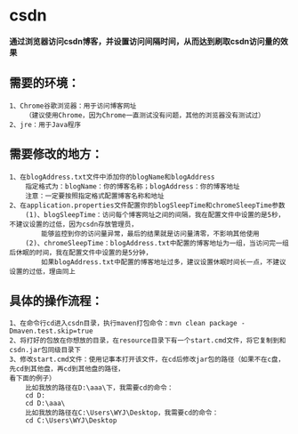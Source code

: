 # csdn

**通过浏览器访问csdn博客，并设置访问间隔时间，从而达到刷取csdn访问量的效果**

## 需要的环境：
    1、Chrome谷歌浏览器：用于访问博客网址
        （建议使用Chrome，因为Chrome一直测试没有问题，其他的浏览器没有测试过）
    2、jre：用于Java程序

## 需要修改的地方：
    1、在blogAddress.txt文件中添加你的blogName和blogAddress
        指定格式为：blogName：你的博客名称；blogAddress：你的博客地址
        注意：一定要按照指定格式配置博客名称和地址
    2、在application.properties文件配置你的blogSleepTime和chromeSleepTime参数
        (1)、blogSleepTime：访问每个博客网址之间的间隔，我在配置文件中设置的是5秒，不建议设置的过低，因为csdn存放管理员，
            能够监控到你的访问量异常，最后的结果就是访问量清零，不影响其他使用
        (2)、chromeSleepTime：blogAddress.txt中配置的博客地址为一组，当访问完一组后休眠的时间，我在配置文件中设置的是5分钟，
            如果blogAddress.txt中配置的博客地址过多，建议设置休眠时间长一点，不建议设置的过低，理由同上
    
## 具体的操作流程：
    1、在命令行cd进入csdn目录，执行maven打包命令：mvn clean package -Dmaven.test.skip=true
    2、将打好的包放在你想放的目录，在resource目录下有一个start.cmd文件，将它复制到和csdn.jar包同级目录下
    3、修改start.cmd文件：使用记事本打开该文件，在cd后修改jar包的路径（如果不在c盘，先cd到其他盘，再cd到其他盘的路径，
    看下面的例子）
        比如我放的路径在D:\aaa\下，我需要cd的命令：
        cd D:
        cd D:\aaa\
        比如我放的路径在C:\Users\WYJ\Desktop，我需要cd的命令：
        cd C:\Users\WYJ\Desktop
